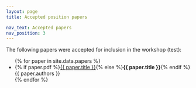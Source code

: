 ```yaml
---
layout: page
title: Accepted position papers

nav_text: Accepted papers
nav_position: 3
---
```



The following papers were accepted for inclusion in the workshop (test): 

<ul>
{% for paper in site.data.papers %}
<li>{% if paper.pdf %}<a href="{{ paper.pdf | absolute_url }}" title="View the PDF of {{ paper.title }}">{{ paper.title }}</a>{% else %}<strong>{{ paper.title }}</strong>{% endif %}<br>{{ paper.authors }}</li>
{% endfor %}
</ul>

